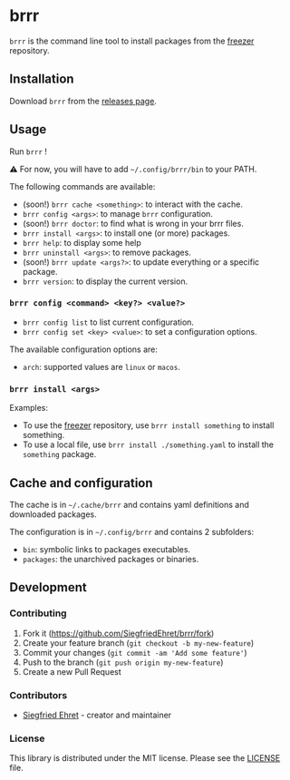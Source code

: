 # brrr

`brrr` is the command line tool to install packages from the [freezer](https://github.com/SiegfriedEhret/freezer) repository.

## Installation

Download `brrr` from the [releases page](https://github.com/SiegfriedEhret/brrr/releases).

## Usage

Run `brrr` !

:warning: For now, you will have to add `~/.config/brrr/bin` to your PATH.

The following commands are available:

- (soon!) `brrr cache <something>`: to interact with the cache.
- `brrr config <args>`: to manage `brrr` configuration.
- (soon!) `brrr doctor`: to find what is wrong in your brrr files.
- `brrr install <args>`: to install one (or more) packages.
- `brrr help`: to display some help
- `brrr uninstall <args>`: to remove packages.
- (soon!) `brrr update <args?>`: to update everything or a specific package.
- `brrr version`: to display the current version.

### `brrr config <command> <key?> <value?>`

- `brrr config list` to list current configuration.
- `brrr config set <key> <value>`: to set a configuration options.

The available configuration options are:

- `arch`: supported values are `linux` or `macos`. 

### `brrr install <args>`

Examples: 

- To use the [freezer](https://github.com/SiegfriedEhret/freezer) repository, use `brrr install something` to install something.
- To use a local file, use `brrr install ./something.yaml` to install the `something` package.

## Cache and configuration

The cache is in `~/.cache/brrr` and contains yaml definitions and downloaded packages.

The configuration is in `~/.config/brrr` and contains 2 subfolders:

- `bin`: symbolic links to packages executables.
- `packages`: the unarchived packages or binaries.

## Development

### Contributing

1. Fork it (<https://github.com/SiegfriedEhret/brrr/fork>)
2. Create your feature branch (`git checkout -b my-new-feature`)
3. Commit your changes (`git commit -am 'Add some feature'`)
4. Push to the branch (`git push origin my-new-feature`)
5. Create a new Pull Request

### Contributors

- [Siegfried Ehret](https://github.com/SiegfriedEhret) - creator and maintainer

### License

This library is distributed under the MIT license. Please see the [LICENSE](./LICENSE) file.